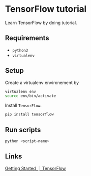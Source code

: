 # TensorFlow tutorial
Learn TensorFlow by doing tutorial.

## Requirements
* `python3`
* `virtualenv`

## Setup
Create a virtualenv environement by
```bash
virtualenv env
source env/bin/activate
```

Install `TensorFlow`.
```bash
pip install tensorflow
```

## Run scripts
```bash
python <script-name>
```

## Links
[Getting Started  |  TensorFlow](https://www.tensorflow.org/get_started/)
